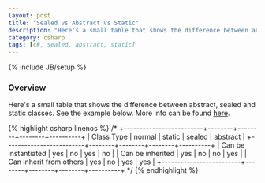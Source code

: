 ```yaml
---
layout: post
title: "Sealed vs Abstract vs Static"
description: "Here's a small table that shows the difference between abstract, sealed and static classes. See the example below. More info can be found [here](http://stackoverflow.com/questions/16217313/static-vs-sealed-class-difference)."
category: csharp
tags: [c#, sealed, abstract, static]
---
```

{% include JB/setup %}

<!-- Overview -->
<h3>Overview</h3>

Here's a small table that shows the difference between abstract, sealed and static classes. See the example below. More info can be found [here](http://stackoverflow.com/questions/16217313/static-vs-sealed-class-difference).

{% highlight csharp linenos %}
/*
+-------------------------+--------+--------+--------+----------+
|       Class Type        | normal | static | sealed | abstract |
+-------------------------+--------+--------+--------+----------+
| Can be instantiated     | yes    | no     | yes    | no       |
| Can be inherited        | yes    | no     | no     | yes      |
| Can inherit from others | yes    | no     | yes    | yes      |
+-------------------------+--------+--------+--------+----------+
 */
{% endhighlight %}